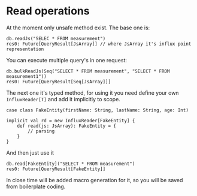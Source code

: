 # Read operations
At the moment only unsafe method exist. The base one is:
```
db.readJs("SELEC * FROM measurement")
res0: Future[QueryResult[JsArray]] // where JsArray it's influx point representation
```
You can execute multiple query's in one request:
```
db.bulkReadJs(Seq("SELECT * FROM measurement", "SELECT * FROM measurement1"))
res0: Future[QueryResult[Seq[JsArray]]]
```
The next one it's typed method, for using it you need define your own `InfluxReader[T]` and add it implicitly to scope. 
```
case class FakeEntity(firstName: String, lastName: String, age: Int)

implicit val rd = new InfluxReader[FakeEntity] {
    def read(js: JsArray): FakeEntity = {
        // parsing
    }
}
```
And then just use it
```
db.read[FakeEntity]("SELECT * FROM measurement")
res0: Future[QueryResult[FakeEntity]]
```
In close time will be added macro generation for it, so you will be saved from boilerplate coding.
